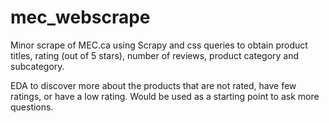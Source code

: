 # mec_webscrape

Minor scrape of MEC.ca using Scrapy and css queries to obtain product titles, rating (out of 5 stars), number of reviews, product category and subcategory.

EDA to discover more about the products that are not rated, have few ratings, or have a low rating. Would be used as a starting point to ask more questions.
